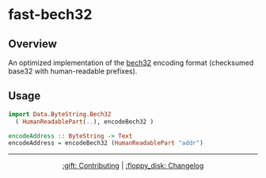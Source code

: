 # fast-bech32

## Overview 

An optimized implementation of the [bech32](https://github.com/bitcoin/bips/blob/master/bip-0173.mediawiki) encoding format (checksumed base32 with human-readable prefixes). 

## Usage


```hs
import Data.ByteString.Bech32 
  ( HumanReadablePart(..), encodeBech32 )

encodeAddress :: ByteString -> Text
encodeAddress = encodeBech32 (HumanReadablePart "addr") 
```

<hr/>

<p align="center">
  <a href="../../CONTRIBUTING.md">:gift: Contributing</a>
  |
  <a href="CHANGELOG.md">:floppy_disk: Changelog</a>
</p>
